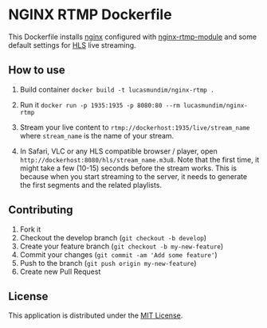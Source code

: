 # NGINX RTMP Dockerfile

This Dockerfile installs [nginx][1] configured with [nginx-rtmp-module][2]
and some default settings for [HLS][3] live streaming.

## How to use

1. Build container
    `docker build -t lucasmundim/nginx-rtmp .`

2. Run it
    `docker run -p 1935:1935 -p 8080:80 --rm lucasmundim/nginx-rtmp`

3. Stream your live content to `rtmp://dockerhost:1935/live/stream_name` where
   `stream_name` is the name of your stream.

4. In Safari, VLC or any HLS compatible browser / player, open
   `http://dockerhost:8080/hls/stream_name.m3u8`. Note that the first time,
   it might take a few (10-15) seconds before the stream works. This is because
   when you start streaming to the server, it needs to generate the first
   segments and the related playlists.

## Contributing

1. Fork it
2. Checkout the develop branch (`git checkout -b develop`)
3. Create your feature branch (`git checkout -b my-new-feature`)
4. Commit your changes (`git commit -am 'Add some feature'`)
5. Push to the branch (`git push origin my-new-feature`)
6. Create new Pull Request


## License

This application is distributed under the [MIT License][4].

[1]: http://nginx.org
[2]: https://github.com/arut/nginx-rtmp-module
[3]: https://tools.ietf.org/html/draft-pantos-http-live-streaming
[4]: https://en.wikipedia.org/wiki/MIT_License
